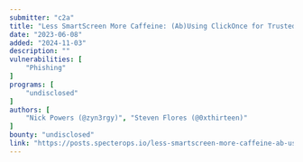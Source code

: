 ```yaml
---
submitter: "c2a"
title: "Less SmartScreen More Caffeine: (Ab)Using ClickOnce for Trusted Code Execution"
date: "2023-06-08"
added: "2024-11-03"
description: ""
vulnerabilities: [
    "Phishing"
]
programs: [
    "undisclosed"
]
authors: [
    "Nick Powers (@zyn3rgy)", "Steven Flores (@0xthirteen)"
]
bounty: "undisclosed"
link: "https://posts.specterops.io/less-smartscreen-more-caffeine-ab-using-clickonce-for-trusted-code-execution-1446ea8051c5"
---
```




